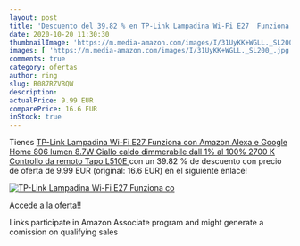 ```yaml
---
layout: post
title: 'Descuento del 39.82 % en TP-Link Lampadina Wi-Fi E27  Funziona co'
date: 2020-10-20 11:30:30
thumbnailImage: 'https://m.media-amazon.com/images/I/31UyKK+WGLL._SL200_.jpg'
images: [ 'https://m.media-amazon.com/images/I/31UyKK+WGLL._SL200_.jpg' ]
comments: true
category: ofertas
author: ring
slug: B087RZVBQW
description:
actualPrice: 9.99 EUR
comparePrice: 16.6 EUR
inStock: true
---
```


Tienes [TP-Link Lampadina Wi-Fi E27  Funziona con Amazon Alexa e Google Home  806 lumen  8.7W  Giallo caldo dimmerabile dall  1% al 100%  2700 K  Controllo da remoto  Tapo L510E ](https://www.amazon.it/dp/B087RZVBQW/?tag=tolees00-21) con un 39.82 % de descuento con precio de oferta de 9.99 EUR (original: 16.6 EUR) en el siguiente enlace!

[![TP-Link Lampadina Wi-Fi E27  Funziona co](https://m.media-amazon.com/images/I/31UyKK+WGLL._SL200_.jpg)](https://www.amazon.it/dp/B087RZVBQW/?tag=tolees00-21)

[Accede a la oferta!!](https://www.amazon.it/dp/B087RZVBQW/?tag=tolees00-21)

Links participate in Amazon Associate program and might generate a comission on qualifying sales


